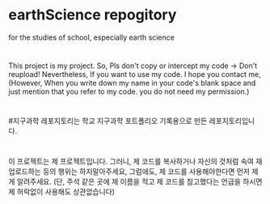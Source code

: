 # earthScience repogitory
for the studies of school, especially earth science

#
This project is my project. So, Pls don't copy or intercept my code -> Don't reupload!
 Nevertheless, If you want to use my code. I hope you contact me,
(However, When you write down my name in your code's blank space and just mention that you refer to my code. you do not need my permission.)

#
#

#지구과학 레포지토리는
학교 지구과학 포트폴리오 기록용으로 만든 레포지토리입니다.

#
이 프로젝트는 제 프로젝트입니다. 그러니, 제 코드를 복사하거나 자신의 것처럼 속여 재업로드하는 등의 행위는 하지말아주세요,
 그럼에도, 제 코드를 사용해야한다면 먼저 제게 알려주세요.
(단, 주석 같은 곳에 제 이름을 적고 제 코드를 참고했다는 언급을 하시면 제 허락없이 사용해도 상관없습니다)
